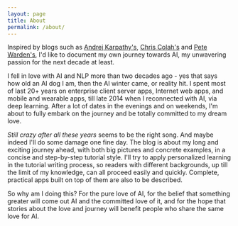```yaml
---
layout: page
title: About
permalink: /about/
---
```


Inspired by blogs such as [Andrej Karpathy's](http://karpathy.github.io/), [Chris Colah's](http://colah.github.io/) and [Pete Warden's](http://petewarden.com/), I'd like to document my own journey towards AI, my unwavering passion for the next decade at least.

I fell in love with AI and NLP more than two decades ago - yes that says how old an AI dog I am, then the AI winter came, or reality hit. I spent most of last 20+ years on enterprise client server apps, Internet web apps, and mobile and wearable apps, till late 2014 when I reconnected with AI, via deep learning. After a lot of dates in the evenings and on weekends, I'm about to fully embark on the journey and be totally committed to my dream love.

*Still crazy after all these years* seems to be the right song. And maybe indeed I'll do some damage one fine day. The blog is about my long and exciting journey ahead, with both big pictures and concrete examples, in a concise and step-by-step tutorial style. I'll try to apply personalized learning in the tutorial writing process, so readers with different backgrounds, up till the limit of my knowledge, can all proceed easily and quickly. Complete, practical apps built on top of them are also to be described.

So why am I doing this? For the pure love of AI, for the belief that something greater will come out AI and the committed love of it, and for the hope that stories about the love and journey will benefit people who share the same love for AI.

